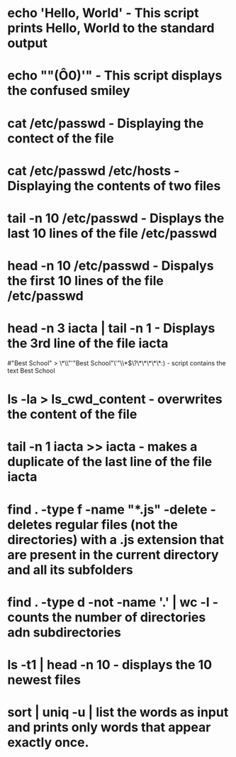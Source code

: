 # echo 'Hello, World' - This script prints Hello, World to the standard output

# echo "\"(Ô0)'" - This script displays the confused smiley

# cat /etc/passwd - Displaying the contect of the file

# cat /etc/passwd /etc/hosts - Displaying the contents of two files

# tail -n 10 /etc/passwd - Displays the last 10 lines of the file /etc/passwd

# head -n 10 /etc/passwd - Dispalys the first 10 lines of the file /etc/passwd

# head -n 3 iacta | tail -n 1 - Displays the 3rd line of the file iacta
 

#"Best School" > \\\*\\\\"'\"Best School\"\\'"\\\\\*\$\\\?\\\*\\\*\\\*\\\*\\\*\:\) - script contains the text Best School

# ls -la > ls_cwd_content - overwrites the content of the file

# tail -n 1 iacta >> iacta - makes a duplicate of the last line of the file iacta

# find . -type f -name "*.js" -delete - deletes regular files (not the directories) with a .js extension that are present in the current directory and all its subfolders

# find . -type d -not -name '.' | wc -l - counts the number of directories adn subdirectories

# ls -t1 | head -n 10 - displays the 10 newest files

# sort | uniq -u | list the words as input and prints only words that appear exactly once.

#    
